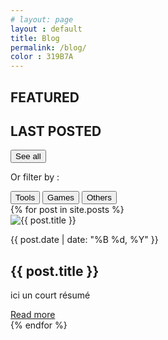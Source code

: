 ```yaml
---
# layout: page
layout : default
title: Blog
permalink: /blog/
color : 319B7A
---
```


<style>
    .filter-button {
        border : solid 0.2px {{page.color}};
        color : {{page.color}};
    }
</style>

<section>

<h2><i class="fa-solid fa-square" style="color: #{{ page.color }}"></i> FEATURED </h2>


<h2><i class="fa-solid fa-square" style="color: #{{ page.color }}"></i> LAST POSTED</h2>
<div class="category-filter">
  <button class="filter-button" data-category="Toutes les catégories">See all</button>
  <p> Or filter by : </p>
  <button class="filter-button"  data-category="Tools">Tools</button>
  <button class="filter-button" data-category="Games">Games</button>
  <button class="filter-button" data-category="Others">Others</button>
  <!-- Ajouter d'autres boutons pour chaque catégorie -->
</div>

<div class="articles">
    {% for post in site.posts %}
    <div class="article">
        <img src="{{ post.image }}" alt="{{ post.title }}">
        <p>{{ post.date | date: "%B %d, %Y" }}</p>
        <h2>{{ post.title }}</h2>
        <p>ici un court résumé</p>
        <a href="{{ post.url }}">Read more</a>
    </div>
    {% endfor %}
</div>


</section>